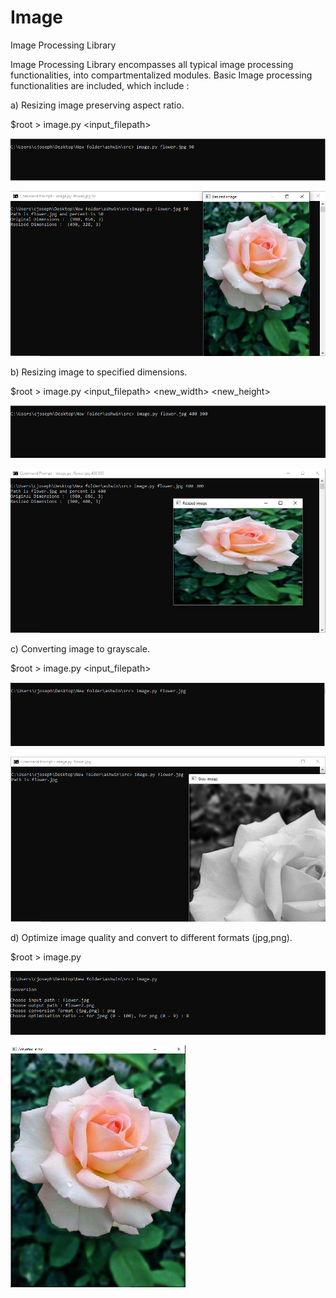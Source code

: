 # Image
Image Processing Library

  Image Processing Library encompasses all typical image processing functionalities, into compartmentalized modules.
  Basic Image processing functionalities are included, which include :





a)  Resizing image preserving aspect ratio.


  $root > image.py <input_filepath> <resize percentage>
  
  
  

![Alt text](/screenshots/s_resizeyes.PNG?raw=true "Optional Title")


![Alt text](/screenshots/resizeyes.PNG?raw=true "Optional Title")




b)  Resizing image to specified dimensions.


  $root > image.py <input_filepath> <new_width> <new_height>
  
  
  
  
![Alt text](/screenshots/s_resizeno.PNG?raw=true "Optional Title")


![Alt text](/screenshots/resizeno.PNG?raw=true "Optional Title")




c)  Converting image to grayscale.


  $root > image.py <input_filepath>
  
  


![Alt text](/screenshots/s_grayscale.PNG?raw=true "Optional Title")


![Alt text](/screenshots/gray.PNG?raw=true "Optional Title")




d)  Optimize image quality and convert to different formats (jpg,png).


  $root > image.py
  
  


![Alt text](/screenshots/s_convert.PNG?raw=true "Optional Title")


![Alt text](/screenshots/conversion.PNG?raw=true "Optional Title")
